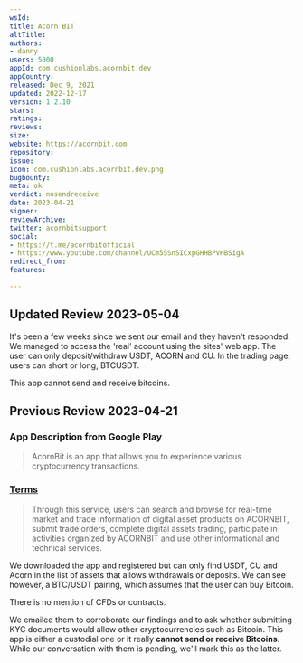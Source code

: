 ```yaml
---
wsId: 
title: Acorn BIT
altTitle: 
authors:
- danny 
users: 5000
appId: com.cushionlabs.acornbit.dev
appCountry: 
released: Dec 9, 2021
updated: 2022-12-17
version: 1.2.10
stars: 
ratings: 
reviews: 
size: 
website: https://acornbit.com
repository: 
issue: 
icon: com.cushionlabs.acornbit.dev.png
bugbounty: 
meta: ok
verdict: nosendreceive
date: 2023-04-21
signer: 
reviewArchive: 
twitter: acornbitsupport
social:
- https://t.me/acornbitofficial 
- https://www.youtube.com/channel/UCm5SSnSICxpGHHBPVHBSigA
redirect_from: 
features: 

---
```


## Updated Review 2023-05-04

It's been a few weeks since we sent our email and they haven't responded. We managed to access the 'real' account using the sites' web app. The user can only deposit/withdraw USDT, ACORN and CU. In the trading page, users can short or long, BTCUSDT. 

This app cannot send and receive bitcoins.

## Previous Review 2023-04-21

### App Description from Google Play

> AcornBit is an app that allows you to experience various cryptocurrency transactions.

### [Terms](https://acornbit.com/helpdesk/notice?srl=47)

> Through this service, users can search and browse for real-time market and trade information of digital asset products on ACORNBIT, submit trade orders, complete digital assets trading, participate in activities organized by ACORNBIT and use other informational and technical services. 

We downloaded the app and registered but can only find USDT, CU and Acorn in the list of assets that allows withdrawals or deposits. We can see however, a BTC/USDT pairing, which assumes that the user can buy Bitcoin. 

There is no mention of CFDs or contracts. 

We emailed them to corroborate our findings and to ask whether submitting KYC documents would allow other cryptocurrencies such as Bitcoin. This app is either a custodial one or it really **cannot send or receive Bitcoins**. While our conversation with them is pending, we'll mark this as the latter.